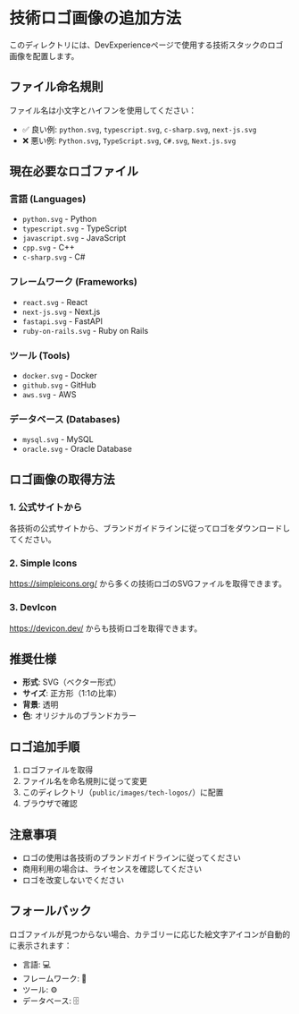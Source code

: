 # 技術ロゴ画像の追加方法

このディレクトリには、DevExperienceページで使用する技術スタックのロゴ画像を配置します。

## ファイル命名規則

ファイル名は小文字とハイフンを使用してください：

- ✅ 良い例: `python.svg`, `typescript.svg`, `c-sharp.svg`, `next-js.svg`
- ❌ 悪い例: `Python.svg`, `TypeScript.svg`, `C#.svg`, `Next.js.svg`

## 現在必要なロゴファイル

### 言語 (Languages)
- `python.svg` - Python
- `typescript.svg` - TypeScript
- `javascript.svg` - JavaScript
- `cpp.svg` - C++
- `c-sharp.svg` - C#

### フレームワーク (Frameworks)
- `react.svg` - React
- `next-js.svg` - Next.js
- `fastapi.svg` - FastAPI
- `ruby-on-rails.svg` - Ruby on Rails

### ツール (Tools)
- `docker.svg` - Docker
- `github.svg` - GitHub
- `aws.svg` - AWS

### データベース (Databases)
- `mysql.svg` - MySQL
- `oracle.svg` - Oracle Database

## ロゴ画像の取得方法

### 1. 公式サイトから
各技術の公式サイトから、ブランドガイドラインに従ってロゴをダウンロードしてください。

### 2. Simple Icons
https://simpleicons.org/ から多くの技術ロゴのSVGファイルを取得できます。

### 3. DevIcon
https://devicon.dev/ からも技術ロゴを取得できます。

## 推奨仕様

- **形式**: SVG（ベクター形式）
- **サイズ**: 正方形（1:1の比率）
- **背景**: 透明
- **色**: オリジナルのブランドカラー

## ロゴ追加手順

1. ロゴファイルを取得
2. ファイル名を命名規則に従って変更
3. このディレクトリ（`public/images/tech-logos/`）に配置
4. ブラウザで確認

## 注意事項

- ロゴの使用は各技術のブランドガイドラインに従ってください
- 商用利用の場合は、ライセンスを確認してください
- ロゴを改変しないでください

## フォールバック

ロゴファイルが見つからない場合、カテゴリーに応じた絵文字アイコンが自動的に表示されます：

- 言語: 💻
- フレームワーク: 🔧
- ツール: ⚙️
- データベース: 🗄️
